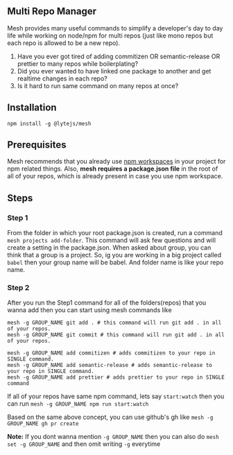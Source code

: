## Multi Repo Manager

Mesh provides many useful commands to simplify a developer's day to day life while working on node/npm for multi repos (just like mono repos but each repo is allowed to be a new repo).

1. Have you ever got tired of adding commitizen OR semantic-release OR prettier to many repos while boilerplating?
2. Did you ever wanted to have linked one package to another and get realtime changes in each repo?
3. Is it hard to run same command on many repos at once?

## Installation

    npm install -g @lytejs/mesh

## Prerequisites

Mesh recommends that you already use [npm workspaces](https://docs.npmjs.com/cli/v8/using-npm/workspaces/) in your project for npm related things. Also, **mesh requires a package.json file** in the root of all of your repos, which is already present in case you use npm workspace.

## Steps

### Step 1

From the folder in which your root package.json is created, run a command `mesh projects add-folder`. This command will ask few questions and will create a setting in the package.json. When asked about group, you can think that a group is a project. So, ig you are working in a big project called `babel` then your group name will be babel. And folder name is like your repo name.

### Step 2

After you run the Step1 command for all of the folders(repos) that you wanna add then you can start using mesh commands like

    mesh -g GROUP_NAME git add . # this command will run git add . in all of your repos.
    mesh -g GROUP_NAME git commit # this command will run git add . in all of your repos.

    mesh -g GROUP_NAME add commitizen # adds commitizen to your repo in SINGLE command.
    mesh -g GROUP_NAME add semantic-release # adds semantic-release to your repo in SINGLE command.
    mesh -g GROUP_NAME add prettier # adds prettier to your repo in SINGLE command

If all of your repos have same npm command, lets say `start:watch` then you can run `mesh -g GROUP_NAME npm run start:watch`

Based on the same above concept, you can use github's gh like `mesh -g GROUP_NAME gh pr create`

**Note:** If you dont wanna mention `-g GROUP_NAME` then you can also do `mesh set -g GROUP_NAME` and then omit writing `-g` everytime
